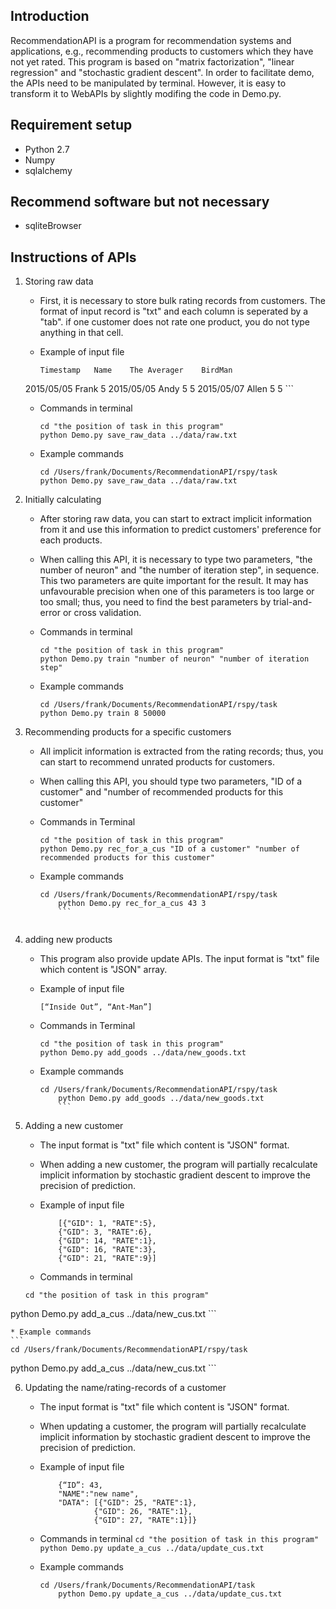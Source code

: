 ## Introduction
RecommendationAPI is a program for recommendation systems and applications, e.g., recommending products to customers which they have not yet rated. This program is based on "matrix factorization", "linear regression" and "stochastic gradient descent". In order to facilitate demo, the APIs need to be manipulated by terminal. However, it is easy to transform it to WebAPIs by slightly modifing the code in Demo.py.

## Requirement setup
* Python 2.7
* Numpy
* sqlalchemy

## Recommend software but not necessary
 * sqliteBrowser
 
## Instructions of APIs
1. Storing raw data

	* First, it is necessary to store bulk rating records from customers. The format of input record is "txt" and each column is seperated by a "tab". if one customer does not rate one product, you do not type anything in that cell.
	
	* Example of input file
	
		```
		Timestamp	Name	The Averager	BirdMan	
	2015/05/05	Frank		5
	2015/05/05	Andy	5	5
	2015/05/07	Allen	5	5
		```

	* Commands in terminal
	
		```
		cd "the position of task in this program"
		python Demo.py save_raw_data ../data/raw.txt
		```
		
	* Example commands
	
		```
		cd /Users/frank/Documents/RecommendationAPI/rspy/task
		python Demo.py save_raw_data ../data/raw.txt
		```
		
2. Initially calculating

	* After storing raw data, you can start to extract implicit information from it and use this information to predict customers' preference for each products.

	* When calling this API, it is necessary to type two parameters, "the number of neuron" and "the number of iteration step", in sequence. This two parameters are quite important for the result. It may has unfavourable precision when one of this parameters is too large or too small; thus, you need to find the best parameters by trial-and-error or cross validation.
	
	* Commands in terminal
	
		```
		cd "the position of task in this program"
		python Demo.py train "number of neuron" "number of iteration step"
		```
		
	* Example commands
	
		```
		cd /Users/frank/Documents/RecommendationAPI/rspy/task
		python Demo.py train 8 50000
		```
		
3. Recommending products for a specific customers

	* All implicit information is extracted from the rating records; thus, you can start to recommend unrated products for customers.

	* When calling this API, you should type two parameters, "ID of a customer" and "number of recommended products for this customer" 
	
	* Commands in Terminal
	
		```
		cd "the position of task in this program"
		python Demo.py rec_for_a_cus "ID of a customer" "number of recommended products for this customer"
		```
	
	* Example commands
	
		```
		cd /Users/frank/Documents/RecommendationAPI/rspy/task
			python Demo.py rec_for_a_cus 43 3
			```
			
4. adding new products

	* This program also provide update APIs. The input format is "txt" file which content is "JSON" array. 
		
	* Example of input file
	
		```
		[“Inside Out”, “Ant-Man”]
		```
		
	* Commands in Terminal
		
		```
		cd "the position of task in this program"
		python Demo.py add_goods ../data/new_goods.txt
		```
		
	* Example commands
		
		```
		cd /Users/frank/Documents/RecommendationAPI/rspy/task
			python Demo.py add_goods ../data/new_goods.txt
			```
		
5. Adding a new customer
	*	The input format is "txt" file which content is "JSON" format.

	* When adding a new customer, the program will partially recalculate implicit information by stochastic gradient descent to improve the precision of prediction.
	
	* Example of input file

		```
			[{"GID": 1, "RATE":5},
			{"GID": 3, "RATE":6},
			{"GID": 14, "RATE":1},
			{"GID": 16, "RATE":3},
			{"GID": 21, "RATE":9}]
		```
		
	* Commands in terminal
	```
	cd "the position of task in this program"
python Demo.py add_a_cus ../data/new_cus.txt
		```
		
	* Example commands
	```
	cd /Users/frank/Documents/RecommendationAPI/rspy/task
python Demo.py add_a_cus ../data/new_cus.txt
		```
		
6. Updating the name/rating-records of a customer
	*	The input format is "txt" file which content is "JSON" format.

	* When updating a customer, the program will partially recalculate implicit information by stochastic gradient descent to improve the precision of prediction.
	
	* Example of input file

		```
			{“ID”: 43,
			"NAME":"new name", 
			"DATA":	[{"GID": 25, "RATE":1},
					{"GID": 26, "RATE":1},
					{"GID": 27, "RATE":1}]}
		```

	* Commands in terminal
			```
			cd "the position of task in this program"
			python Demo.py update_a_cus ../data/update_cus.txt
			```
		
	* Example commands
		```
		cd /Users/frank/Documents/RecommendationAPI/task
			python Demo.py update_a_cus ../data/update_cus.txt
		```



